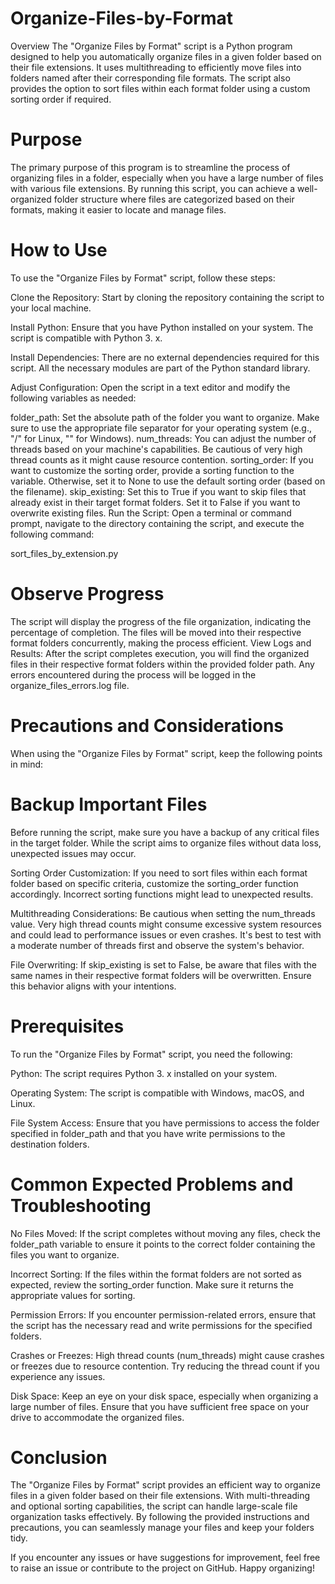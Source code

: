 # Organize-Files-by-Format
Overview
The "Organize Files by Format" script is a Python program designed to help you automatically organize files in a given folder based on their file extensions. It uses multithreading to efficiently move files into folders named after their corresponding file formats. The script also provides the option to sort files within each format folder using a custom sorting order if required.

# Purpose
The primary purpose of this program is to streamline the process of organizing files in a folder, especially when you have a large number of files with various file extensions. By running this script, you can achieve a well-organized folder structure where files are categorized based on their formats, making it easier to locate and manage files.

# How to Use
To use the "Organize Files by Format" script, follow these steps:

Clone the Repository: Start by cloning the repository containing the script to your local machine.

Install Python: Ensure that you have Python installed on your system. The script is compatible with Python 3. x.

Install Dependencies: There are no external dependencies required for this script. All the necessary modules are part of the Python standard library.

Adjust Configuration: Open the script in a text editor and modify the following variables as needed:

folder_path: Set the absolute path of the folder you want to organize. Make sure to use the appropriate file separator for your operating system (e.g., "/" for Linux, "\" for Windows).
num_threads: You can adjust the number of threads based on your machine's capabilities. Be cautious of very high thread counts as it might cause resource contention.
sorting_order: If you want to customize the sorting order, provide a sorting function to the variable. Otherwise, set it to None to use the default sorting order (based on the filename).
skip_existing: Set this to True if you want to skip files that already exist in their target format folders. Set it to False if you want to overwrite existing files.
Run the Script: Open a terminal or command prompt, navigate to the directory containing the script, 
and execute the following command:

sort_files_by_extension.py

# Observe Progress
The script will display the progress of the file organization, indicating the percentage of completion. The files will be moved into their respective format folders concurrently, making the process efficient.
View Logs and Results: After the script completes execution, you will find the organized files in their respective format folders within the provided folder path. Any errors encountered during the process will be logged in the organize_files_errors.log file.

# Precautions and Considerations
When using the "Organize Files by Format" script, keep the following points in mind:

# Backup Important Files
Before running the script, make sure you have a backup of any critical files in the target folder. While the script aims to organize files without data loss, unexpected issues may occur.

Sorting Order Customization: If you need to sort files within each format folder based on specific criteria, customize the sorting_order function accordingly. Incorrect sorting functions might lead to unexpected results.

Multithreading Considerations: Be cautious when setting the num_threads value. Very high thread counts might consume excessive system resources and could lead to performance issues or even crashes. It's best to test with a moderate number of threads first and observe the system's behavior.

File Overwriting: If skip_existing is set to False, be aware that files with the same names in their respective format folders will be overwritten. Ensure this behavior aligns with your intentions.

# Prerequisites
To run the "Organize Files by Format" script, you need the following:

Python: The script requires Python 3. x installed on your system.

Operating System: The script is compatible with Windows, macOS, and Linux.

File System Access: Ensure that you have permissions to access the folder specified in folder_path and that you have write permissions to the destination folders.

# Common Expected Problems and Troubleshooting
No Files Moved: If the script completes without moving any files, check the folder_path variable to ensure it points to the correct folder containing the files you want to organize.

Incorrect Sorting: If the files within the format folders are not sorted as expected, review the sorting_order function. Make sure it returns the appropriate values for sorting.

Permission Errors: If you encounter permission-related errors, ensure that the script has the necessary read and write permissions for the specified folders.

Crashes or Freezes: High thread counts (num_threads) might cause crashes or freezes due to resource contention. Try reducing the thread count if you experience any issues.

Disk Space: Keep an eye on your disk space, especially when organizing a large number of files. Ensure that you have sufficient free space on your drive to accommodate the organized files.

# Conclusion
The "Organize Files by Format" script provides an efficient way to organize files in a given folder based on their file extensions. With multi-threading and optional sorting capabilities, the script can handle large-scale file organization tasks effectively. By following the provided instructions and precautions, you can seamlessly manage your files and keep your folders tidy.

If you encounter any issues or have suggestions for improvement, feel free to raise an issue or contribute to the project on GitHub. Happy organizing!

